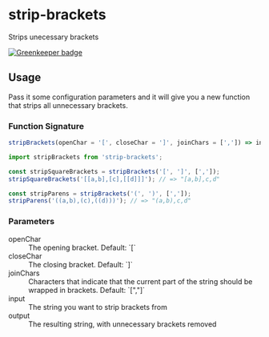 # strip-brackets

Strips unecessary brackets

[![Greenkeeper badge](https://badges.greenkeeper.io/spudly/strip-brackets.svg)](https://greenkeeper.io/)

## Usage

Pass it some configuration parameters and it will give you a new function that strips all unnecessary brackets.

### Function Signature
```js
stripBrackets(openChar = '[', closeChar = ']', joinChars = [',']) => input => output
```

```js
import stripBrackets from 'strip-brackets';

const stripSquareBrackets = stripBrackets('[', ']', [',']);
stripSquareBrackets('[[a,b],[c],[[d]]]'); // => "[a,b],c,d"

const stripParens = stripBrackets('(', ')', [',']);
stripParens('((a,b),(c),((d)))'); // => "(a,b),c,d"
```

### Parameters

<dl>
  <dt>openChar</dt>
  <dd>The opening bracket. Default: `[`

  <dt>closeChar</dt>
  <dd>The closing bracket. Default: `]`

  <dt>joinChars</dt>
  <dd>Characters that indicate that the current part of the string should be wrapped in brackets. Default: `[","]`

  <dt>input</dt>
  <dd>The string you want to strip brackets from</dd>

  <dt>output<dt>
  <dd>The resulting string, with unnecessary brackets removed</dd>
</dl>
